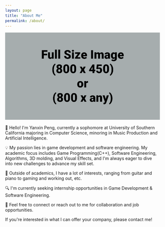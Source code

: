 ```yaml
---
layout: page
title: "About Me"
permalink: /about/
---
```


![Picture 1](/assets/fullsize.png)

👋 Hello! I'm Yanxin Peng, currently a sophomore at University of Southern California majoring in Computer Science, minoring in Music Production and Artificial Intelligence.

💡 My passion lies in game development and software engineering. My academic focus includes Game Programming(C++), Software Engineering, Algorithms, 3D molding, and Visual Effects, and I'm always eager to dive into new challenges to advance my skill set.

🎵 Outside of academics, I have a lot of interests, ranging from guitar and piano to gaming and working out, etc. 

🔍 I'm currently seeking internship opportunities in Game Development & Software Engineering.

📩 Feel free to connect or reach out to me for collaboration and job opportunities.

If you're interested in what I can offer your company, please contact me!
